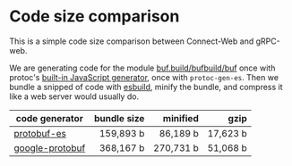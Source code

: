 # Code size comparison

This is a simple code size comparison between Connect-Web and gRPC-web.

We are generating code for the module [buf.build/bufbuild/buf](https://buf.build/bufbuild/buf)
once with protoc's [built-in JavaScript generator](https://github.com/protocolbuffers/protobuf/blob/7ecf43f0cedc4320c1cb31ba787161011b62e741/src/google/protobuf/compiler/js/js_generator.cc), 
once with `protoc-gen-es`. Then we bundle a snipped of code with [esbuild](https://esbuild.github.io/),
minify the bundle, and compress it like a web server would usually do.

| code generator                         | bundle size        | minified               | gzip               |
|----------------------------------------|-------------------:|-----------------------:|-------------------:|
| [protobuf-es](src/entry-protobuf-es.ts) | 159,893 b | 86,189 b | 17,623 b |
| [google-protobuf](src/entry-google-protobuf.js)       | 368,167 b    | 270,731 b    | 51,068 b    |
